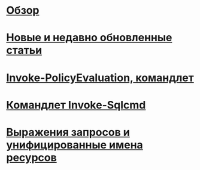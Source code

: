 # [Обзор](database-engine-powershell-reference.md)  
# [Новые и недавно обновленные статьи](new-updated-powershell.md)
# [Invoke-PolicyEvaluation, командлет](invoke-policyevaluation-cmdlet.md)  
# [Командлет Invoke-Sqlcmd](invoke-sqlcmd-cmdlet.md)  
# [Выражения запросов и унифицированные имена ресурсов](query-expressions-and-uniform-resource-names.md)  
